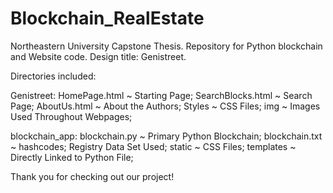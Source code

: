 # Blockchain_RealEstate

Northeastern University Capstone Thesis.
Repository for Python blockchain and Website code.
Design title: Genistreet.

Directories included:

Genistreet:
    HomePage.html ~ Starting Page;
    SearchBlocks.html ~ Search Page;
    AboutUs.html ~ About the Authors;
    Styles ~ CSS Files;
    img ~ Images Used Throughout Webpages;

blockchain_app:
    blockchain.py ~ Primary Python Blockchain;
    blockchain.txt ~ hashcodes;
    Registry Data Set Used;
    static ~ CSS Files;
    templates ~ Directly Linked to Python File;

Thank you for checking out our project!
